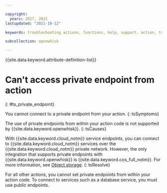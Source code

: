 ```yaml
---

copyright:
  years: 2017, 2021
lastupdated: "2021-10-12"

keywords: troubleshooting actions, functions, help, support, action, troubleshoot, endpoints

subcollection: openwhisk

---
```


{{site.data.keyword.attribute-definition-list}}

# Can't access private endpoint from action
{: #ts_private_endpoint}


You cannot connect to a private endpoint from your action.
{: tsSymptoms}

The use of private endpoints from within your action code is not supported by {{site.data.keyword.openwhisk}}.
{: tsCauses}

With {{site.data.keyword.cloud_notm}} service endpoints, you can connect to {{site.data.keyword.cloud_notm}} services over the {{site.data.keyword.cloud_notm}} private network. However, the only integration that supports private endpoints with {{site.data.keyword.openwhisk}} is {{site.data.keyword.cos_full_notm}}. For more information, see [Object storage](/docs/openwhisk?topic=openwhisk-pkg_obstorage). 
{: tsResolve}

For all other actions, you cannot set private endpoints from within your action code. To connect to services such as a database service, you must use public endpoints.


